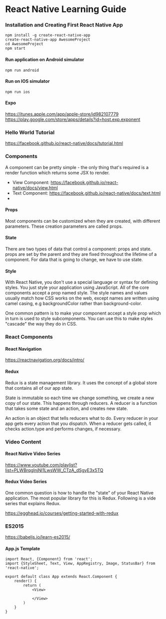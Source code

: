 # React Native Learning Guide

### Installation and Creating First React Native App

    npm install -g create-react-native-app
    create-react-native-app AwesomeProject
    cd AwesomeProject
    npm start


#### Run application on Android simulator

    npm run android

#### Run on IOS simulator

    npm run ios

#### Expo
https://itunes.apple.com/app/apple-store/id982107779
https://play.google.com/store/apps/details?id=host.exp.exponent

### Hello World Tutorial

https://facebook.github.io/react-native/docs/tutorial.html

### Components

A component can be pretty simple - the only thing that's 
required is a render function which returns some JSX to render.

 * View Component: https://facebook.github.io/react-native/docs/view.html
 * Text Component: https://facebook.github.io/react-native/docs/text.html
 * 
 

#### Props

Most components can be customized when they are created, 
with different parameters. These creation parameters are 
called props.


#### State

There are two types of data that control a component: 
props and state. props are set by the parent and they are 
fixed throughout the lifetime of a component. For data that
is going to change, we have to use state.


#### Style

With React Native, you don't use a special language or syntax
for defining styles. You just style your application using
JavaScript. All of the core components accept a prop named
style. The style names and values usually match how CSS works
on the web, except names are written using camel casing, e.g
backgroundColor rather than background-color.

One common pattern is to make your component accept a style 
prop which in turn is used to style subcomponents. You can use
this to make styles "cascade" the way they do in CSS.

### React Components

#### React Navigation

https://reactnavigation.org/docs/intro/

#### Redux

Redux is a state management library. 
It uses the concept of a global store that contains all of our app state.

State is immutable so each time we change something, we create a 
new copy of our state.
This happens through reducers. 
A reducer is a function that takes some state and an action, 
and creates new state.

An action is an object that tells reducers what to do. 
Every reducer in your app gets every action that you dispatch.
When a reducer gets called, it checks action.type and performs changes, if necessary.

### Video Content 

#### React Native Video Series

https://www.youtube.com/playlist?list=PLWBrqglnjNl1LwsWW_CTzA_dSgyE3x5TQ

#### Redux Video Series

One common question is how to handle the "state" of your React 
Native application. The most popular library for this is Redux.
Following is a vide series that explains Redux.

https://egghead.io/courses/getting-started-with-redux

### ES2015

https://babeljs.io/learn-es2015/

#### App.js Template

    import React, {Component} from 'react';
    import {StyleSheet, Text, View, AppRegistry, Image, StatusBar} from 'react-native';

    export default class App extends React.Component {
        render() {
            return (
                <View>

                </View>
            )
        }
    }

